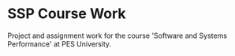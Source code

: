 # SSP Course Work

Project and assignment work for the course 'Software and Systems Performance' at PES University.
